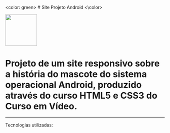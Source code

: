<color: green> # Site Projeto Android <\color>

<img src="https://cdn.jsdelivr.net/gh/devicons/devicon/icons/android/android-original-wordmark.svg" width = 100px />

# Projeto de um site responsivo sobre a história do mascote do sistema operacional Android, produzido através do curso HTML5 e CSS3 do Curso em Vídeo. 

<hr>
Tecnologias utilizadas:

